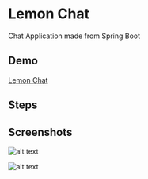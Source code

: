 # Lemon Chat
Chat Application made from Spring Boot

## Demo

[Lemon Chat](https://lemonchat.herokuapp.com/)

## Steps

## Screenshots

![alt text](https://i.imgur.com/om5AhLB.png)

![alt text](https://i.imgur.com/We78v5K.png)

